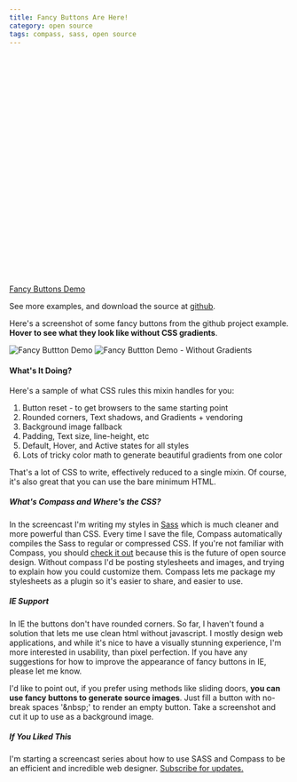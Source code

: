 ```yaml
---
title: Fancy Buttons Are Here!
category: open source
tags: compass, sass, open source
---
```


<object width="640" height="400"><param name="allowfullscreen" value="true" /><param name="allowscriptaccess" value="always" /><param name="movie" value="http://vimeo.com/moogaloop.swf?clip_id=7723529&amp;server=vimeo.com&amp;show_title=1&amp;show_byline=1&amp;show_portrait=0&amp;color=&amp;fullscreen=1" /><embed src="http://vimeo.com/moogaloop.swf?clip_id=7723529&amp;server=vimeo.com&amp;show_title=1&amp;show_byline=1&amp;show_portrait=0&amp;color=&amp;fullscreen=1" type="application/x-shockwave-flash" allowfullscreen="true" allowscriptaccess="always" width="640" height="400"></embed></object><p><a href="http://vimeo.com/7723529">Fancy Buttons Demo</a>

See more examples, and download the source at [github](http://github.com/imathis/fancy-buttons/).

Here's a screenshot of some fancy buttons from the github project example. **Hover to see what they look like without CSS gradients**.
<div class="hover_switcher">
  <img class="show" src="http://s3.imathis.com/dev/compass/fancy-buttons/demo.png" alt="Fancy Buttton Demo" title="Fancy Buttton Demo"/>
  <img class="hide" src="http://s3.imathis.com/dev/compass/fancy-buttons/demo-no-gradients.png" alt="Fancy Buttton Demo - Without Gradients" title="Fancy Buttton Demo - Without Gradients"/>
</div>

#### What's It Doing?
Here's a sample of what CSS rules this mixin handles for you:

1. Button reset - to get browsers to the same starting point
2. Rounded corners, Text shadows, and Gradients + vendoring
3. Background image fallback
4. Padding, Text size, line-height, etc
5. Default, Hover, and Active states for all styles
6. Lots of tricky color math to generate beautiful gradients from one color

That's a lot of CSS to write, effectively reduced to a single mixin. Of course, it's also great that you can use the bare minimum HTML.

##### What's Compass and Where's the CSS?
In the screencast I'm writing my styles in [Sass](http://sass-lang.com) which is much cleaner and more powerful than CSS.
Every time I save the file, Compass automatically compiles the Sass to regular or compressed CSS. If you're not familiar with Compass,
you should [check it out](http://wiki.github.com/chriseppstein/compass/) because this is the future of open source design.
Without compass I'd be posting stylesheets and images, and trying to explain how you could customize them. Compass lets me
package my stylesheets as a plugin so it's easier to share, and easier to use.

##### IE Support
In IE the buttons don't have rounded corners. So far, I haven't found a solution that lets me use clean html without javascript.
I mostly design web applications, and while it's nice to have a visually stunning experience, I'm more interested in usability, than pixel perfection.
If you have any suggestions for how to improve the appearance of fancy buttons in IE, please let me know.

I'd like to point out, if you prefer using methods like sliding doors, **you can use fancy buttons to generate source images**. Just fill a button with no-break spaces '&amp;nbsp;'
to render an empty button. Take a screenshot and cut it up to use as a background image.

##### If You Liked This
I'm starting a screencast series about how to use SASS and Compass to be an efficient and incredible web designer. [Subscribe for updates.](feed://feeds.feedburner.com/designenthusiast)
